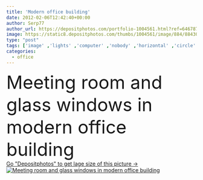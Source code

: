 ```yaml
---
title: 'Modern office building'
date: 2012-02-06T12:42:40+00:00
author: Serp77
author_url: https://depositphotos.com/portfolio-1004561.html?ref=64678756
image: https://static8.depositphotos.com/thumbs/1004561/image/884/8843036/api_thumb_450.jpg?forcejpeg=true
type: "post"
tags: ['image' ,'lights' ,'computer' ,'nobody' ,'horizontal' ,'circle' ,'design' ,'glass' ,'retail' ,'reflection' ,'empty' ,'equipment' ,'new' ,'scene' ,'abstract' ,'technology' ,'frame' ,'modern' ,'architecture' ,'building' ,'center' ,'construction' ,'corporate' ,'futuristic' ,'office' ,'structure' ,'urban' ,'window' ,'windows' ,'interior' ,'communications' ,'working' ,'global' ,'work' ,'clean' ,'room' ,'indoors' ,'inside' ,'floor' ,'hall' ,'in' ,'buildings' ,'symmetrical' ,'column' ,'ceiling' ,'businesses' ,'corridor' ,'meeting' ,'place' ,'lobby' ]
categories: 
  - office
---
```

<div aling="center">
            <font size="60"> Meeting room and glass windows in modern office building</font>   
</div>
<div>
    <a href='https://static8.depositphotos.com/thumbs/1004561/image/884/8843036/api_thumb_450.jpg?forcejpeg=true?ref=64678756' target=_blank > Go "Depositphotos" to get lage size of this picture ->
        <img href='https://static8.depositphotos.com/thumbs/1004561/image/884/8843036/api_thumb_450.jpg?forcejpeg=true?ref=64678756' src='https://static8.depositphotos.com/1004561/884/i/950/depositphotos_8843036-stock-photo-modern-office-building.jpg?forcejpeg=true' alt='Meeting room and glass windows in modern office building' >
    </a>
</div>
